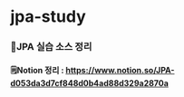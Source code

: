 # jpa-study
### 🥇JPA 실습 소스 정리
#### 🗒️Notion 정리 : https://www.notion.so/JPA-d053da3d7cf848d0b4ad88d329a2870a
